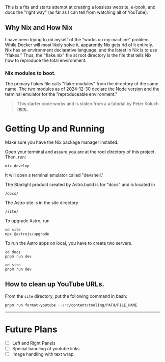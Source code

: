 This is a fits and starts attempt at creating a lossless website, e-book, and docs the "right way" (as far as I can tell from watching all of YouTube).

## Why Nix and How Nix

I have been trying to rid myself of the "works on my machine" problem. While Docker will most likely solve it, apparently Nix gets rid of it entirely. Nix has an environment declarative language, and the latest in Nix is to use "flakes." Thus, the "flake.nix" file at root directory is the file that tells Nix how to reproduce the total environment.

### Nix modules to boot.

The primary flakes file calls "flake-modules" from the directory of the same name. The two modules as of 2024-12-30 declare the Node version and the terminal emulator for the "reproduceable environment."

> This starter code works and is stolen from a a tutorial by Peter Koluch [here.](https://blog.eigenvalue.net/2024-astro-starlight-with-nix/)

# Getting Up and Running

Make sure you have the Nix package manager installed.

Open your terminal and assure you are at the root directory of this project. Then, run:

```
nix develop
```

It will open a terminal emulator called "devshell."

The Starlight product created by Astro.build is for "docs" and is located in

```
/docs/
```

The Astro site is in the site directory

```
/site/
```

To upgrade Astro, run

```
cd site
npx @astrojs/upgrade
```

To run the Astro apps on local, you have to create two servers.

```
cd docs
pnpm run dev
```

```
cd site
pnpm run dev
```

## How to clean up YouTube URLs. 

From the `site` directory, put the following command in bash:
```bash
pnpm run format-youtube --src/content/tooling/PATH/FILE_NAME
```


***
# Future Plans
 - [ ] Left and Right Panels
 - [ ] Special handling of youtube links. 
 - [ ] Image handling with text wrap. 